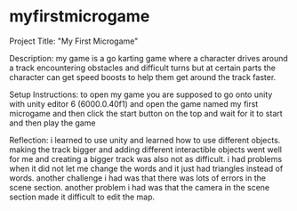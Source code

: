# myfirstmicrogame
Project Title: "My First Microgame" 

Description: my game is a go karting game where a character drives around a track encountering obstacles and difficult turns but at certain parts the character can get speed boosts to help them get around the track faster.

Setup Instructions: to open my game you are supposed to go onto unity with unity editor 6 (6000.0.40f1) and open the game named my first microgame and then click the start button on the top and wait for it to start and then play the game

Reflection: i learned to use unity and learned how to use different objects. making the track bigger and adding different interactible objects went well for me and creating a bigger track was also not as difficult. i had problems when it did not let me change the words and it just had triangles instead of words. another challenge i had was that there was lots of errors in the scene section. another problem i had was that the camera in the scene section made it difficult to edit the map.
